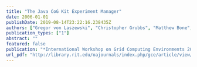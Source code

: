 ```yaml
---
title: "The Java CoG Kit Experiment Manager"
date: 2006-01-01
publishDate: 2019-08-14T23:22:16.238435Z
authors: ["Gregor von Laszewski", "Christopher Grubbs", "Matthew Bone", "David Angulo"]
publication_types: ["1"]
abstract: ""
featured: false
publication: "*International Workshop on Grid Computing Environments 2006 in Conjunction with SC06*"
url_pdf: "http://library.rit.edu/oajournals/index.php/gce/article/view/75/36"
---
```


